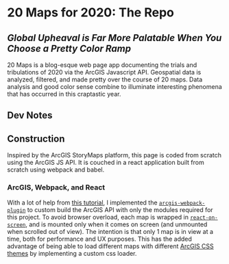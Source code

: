 # 20 Maps for 2020: The Repo
## *Global Upheaval is Far More Palatable When You Choose a Pretty Color Ramp*

20 Maps is a blog-esque web page app documenting the trials and tribulations of 2020 via the ArcGIS Javascript API.  Geospatial data is analyzed, filtered, and made pretty over the course of 20 maps.  Data analysis and good color sense combine to illuminate interesting phenomena that has occurred in this craptastic year.

## Dev Notes

## Construction

Inspired by the ArcGIS StoryMaps platform, this page is coded from scratch using the ArcGIS JS API.  It is couched in a react application built from scratch using webpack and babel.

### ArcGIS, Webpack, and React

With a lot of help from [this tutorial](https://www.youtube.com/watch?v=gTFZgLYegDY), I implemented the [`arcgis-webpack-plugin`](https://github.com/Esri/arcgis-webpack-plugin) to custom build the ArcGIS API with only the modules required for this project.  To avoid browser overload, each map is wrapped in [`react-on-screen`](https://github.com/fkhadra/react-on-screen), and is mounted only when it comes on screen (and unmounted when scrolled out of view).  The intention is that only 1 map is in view at a time, both for performance and UX purposes.  This has the added advantage of being able to load different maps with different [ArcGIS CSS themes](https://developers.arcgis.com/javascript/latest/guide/styling/) by implementing a custom css loader.